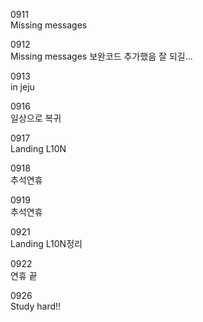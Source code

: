 0911  
Missing messages

0912  
Missing messages 보완코드 추가했음 잘 되길...

0913  
in jeju

0916  
일상으로 복귀

0917  
Landing L10N

0918  
추석연휴

0919  
추석연휴

0921  
Landing L10N정리

0922  
연휴 끝

0926  
Study hard!!
